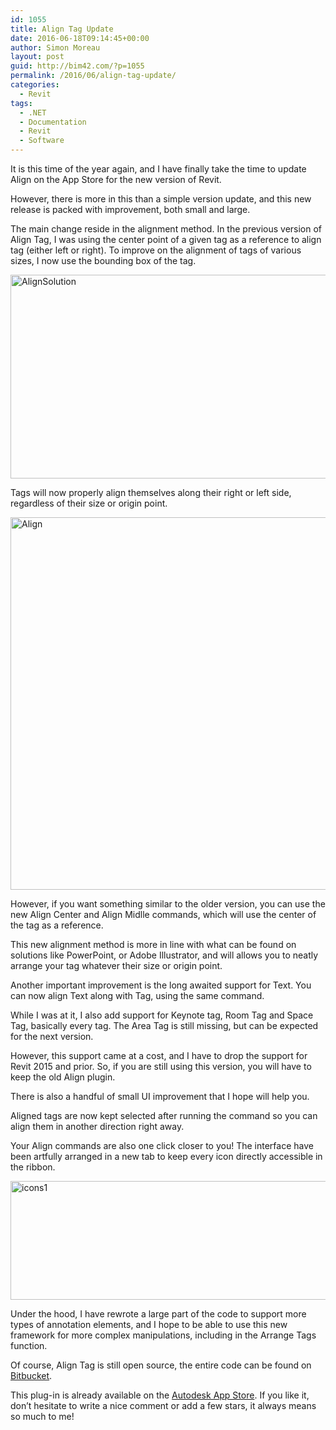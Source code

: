 ```yaml
---
id: 1055
title: Align Tag Update
date: 2016-06-18T09:14:45+00:00
author: Simon Moreau
layout: post
guid: http://bim42.com/?p=1055
permalink: /2016/06/align-tag-update/
categories:
  - Revit
tags:
  - .NET
  - Documentation
  - Revit
  - Software
---
```

It is this time of the year again, and I have finally take the time to update Align on the App Store for the new version of Revit.

However, there is more in this than a simple version update, and this new release is packed with improvement, both small and large.

The main change reside in the alignment method. In the previous version of Align Tag, I was using the center point of a given tag as a reference to align tag (either left or right). To improve on the alignment of tags of various sizes, I now use the bounding box of the tag.

[<img class="aligncenter size-large wp-image-1057" src="http://bim42.com/wp-content/uploads/2016/06/AlignSolution-1024x572.png" alt="AlignSolution" width="584" height="326" srcset="https://bim42.com/wp-content/uploads/2016/06/AlignSolution-1024x572.png 1024w, https://bim42.com/wp-content/uploads/2016/06/AlignSolution-300x167.png 300w, https://bim42.com/wp-content/uploads/2016/06/AlignSolution-768x429.png 768w, https://bim42.com/wp-content/uploads/2016/06/AlignSolution-500x279.png 500w, https://bim42.com/wp-content/uploads/2016/06/AlignSolution.png 1600w" sizes="(max-width: 584px) 100vw, 584px" />](http://bim42.com/wp-content/uploads/2016/06/AlignSolution.png)

Tags will now properly align themselves along their right or left side, regardless of their size or origin point.

[<img class="aligncenter size-full wp-image-1056" src="http://bim42.com/wp-content/uploads/2016/06/Align.png" alt="Align" width="800" height="596" srcset="https://bim42.com/wp-content/uploads/2016/06/Align.png 800w, https://bim42.com/wp-content/uploads/2016/06/Align-300x224.png 300w, https://bim42.com/wp-content/uploads/2016/06/Align-768x572.png 768w, https://bim42.com/wp-content/uploads/2016/06/Align-403x300.png 403w" sizes="(max-width: 800px) 100vw, 800px" />](http://bim42.com/wp-content/uploads/2016/06/Align.png)

However, if you want something similar to the older version, you can use the new Align Center and Align Midlle commands, which will use the center of the tag as a reference.

This new alignment method is more in line with what can be found on solutions like PowerPoint, or Adobe Illustrator, and will allows you to neatly arrange your tag whatever their size or origin point.

Another important improvement is the long awaited support for Text. You can now align Text along with Tag, using the same command.

While I was at it, I also add support for Keynote tag, Room Tag and Space Tag, basically every tag. The Area Tag is still missing, but can be expected for the next version.

However, this support came at a cost, and I have to drop the support for Revit 2015 and prior. So, if you are still using this version, you will have to keep the old Align plugin.

There is also a handful of small UI improvement that I hope will help you.

Aligned tags are now kept selected after running the command so you can align them in another direction right away.

Your Align commands are also one click closer to you! The interface have been artfully arranged in a new tab to keep every icon directly accessible in the ribbon.

[<img class="aligncenter size-full wp-image-1058" src="http://bim42.com/wp-content/uploads/2016/06/icons1.png" alt="icons1" width="711" height="190" srcset="https://bim42.com/wp-content/uploads/2016/06/icons1.png 711w, https://bim42.com/wp-content/uploads/2016/06/icons1-300x80.png 300w, https://bim42.com/wp-content/uploads/2016/06/icons1-500x134.png 500w" sizes="(max-width: 711px) 100vw, 711px" />](http://bim42.com/wp-content/uploads/2016/06/icons1.png)

Under the hood, I have rewrote a large part of the code to support more types of annotation elements, and I hope to be able to use this new framework for more complex manipulations, including in the Arrange Tags function.

Of course, Align Tag is still open source, the entire code can be found on [Bitbucket](https://bitbucket.org/simonmoreau/align-tag).

This plug-in is already available on the [Autodesk App Store](https://apps.autodesk.com/RVT/en/Detail/Index?id=2903508825431715905&appLang=en&os=Win32_64). If you like it, don&#8217;t hesitate to write a nice comment or add a few stars, it always means so much to me!